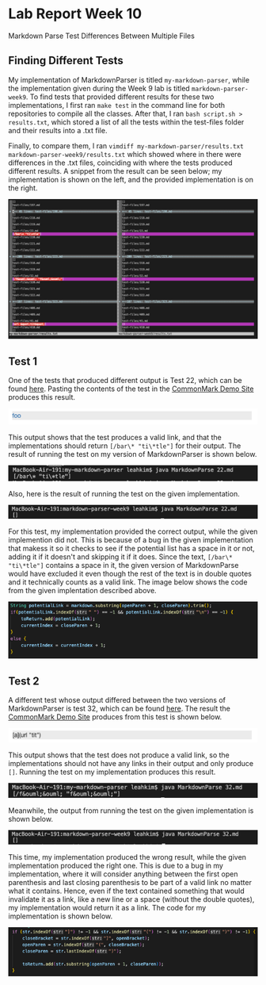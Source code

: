 Lab Report Week 10
====
Markdown Parse Test Differences Between Multiple Files

Finding Different Tests
---
My implementation of MarkdownParser is titled `my-markdown-parser`, while the implementation given during the Week 9 lab is titled `markdown-parser-week9`. To find tests that provided different results for these two implementations, I first ran `make test` in the command line for both repositories to compile all the classes. After that, I ran `bash script.sh > results.txt`, which stored a list of all the tests within the test-files folder and their results into a .txt file.

 Finally, to compare them, I ran `vimdiff my-markdown-parser/results.txt markdown-parser-week9/results.txt` which showed where in there were differences in the .txt files, coinciding with where the tests produced different results. A snippet from the result can be seen below; my implementation is shown on the left, and the provided implementation is on the right. 

![image](lab-report-5/vimdiff.png)

Test 1
---
One of the tests that produced different output is Test 22, which can be found [here](https://github.com/nidhidhamnani/markdown-parser/blob/main/test-files/22.md?plain=1). Pasting the contents of the test in the [CommonMark Demo Site](https://spec.commonmark.org/dingus/) produces this result.

![image](lab-report-5/result22.png)

This output shows that the test produces a valid link, and that the implementations should return `[/bar\* "ti\*tle"]` for their output. The result of running the test on my version of MarkdownParser is shown below.

![image](lab-report-5/myoutput22.png)

Also, here is the result of running the test on the given implementation.

![image](lab-report-5/givenoutput22.png)

For this test, my implementation provided the correct output, while the given implemention did not. This is because of a bug in  the given implementation that makess it so it checks to see if the potential list has a space in it or not, adding it if it doesn't and skipping it if it does. Since the text, `[/bar\* "ti\*tle"]` contains a space in it, the given version of MarkdownParse would have excluded it even though the rest of the text is in double quotes and it technically counts as a valid link. The image below shows the code from the given implentation described above.

![image](lab-report-5/givencode22.png)

Test 2
---
A different test whose output differed between the two versions of MarkdownParser is test 32, which can be found [here](https://github.com/nidhidhamnani/markdown-parser/blob/main/test-files/32.md?plain=1). The result the [CommonMark Demo Site](https://spec.commonmark.org/dingus/) produces from this test is shown below.

![image](lab-report-5/result32.png)

This output shows that the test does not produce a valid link, so the implementations should not have any links in their output and only produce `[]`. Running the test on my implementation produces this result.

![image](lab-report-5/myoutput32.png)

Meanwhile, the output from running the test on the given implementation is shown below.

![image](lab-report-5/givenoutput32.png)

This time, my implementation produced the wrong result, while the given implementation produced the right one. This is due to a bug in my implementation, where it will consider anything between the first open parenthesis and last closing parenthesis to be part of a valid link no matter what it contains. Hence, even if the text contained something that would invalidate it as a link, like a new line or a space (without the double quotes), my implementation would return it as a link. The code for my implementation is shown below. 

![image](lab-report-5/mycode32.png)
